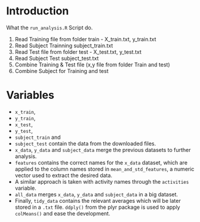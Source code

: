 # Introduction

What the `run_analysis.R` Script do.

 1. Read Training file from folder train
		 - X_train.txt, y_train.txt
 2. Read Subject Trainning subject_train.txt
 3. Read Test file from folder test
		 - X_test.txt, y_test.txt
 4. Read Subject  Test subject_test.txt
 5. Combine Training & Test file  (x,y file from folder Train and test)
 6. Combine Subject for Training and test

# Variables

* `x_train`, 
* `y_train`, 
* `x_test`, 
* `y_test`, 
* `subject_train` and 
* `subject_test` contain the data from the downloaded files.
* `x_data`, `y_data` and `subject_data` merge the previous datasets to further analysis.
* `features` contains the correct names for the `x_data` dataset, which are applied to the column names stored in `mean_and_std_features`, a numeric vector used to extract the desired data.
* A similar approach is taken with activity names through the `activities` variable.
* `all_data` merges `x_data`, `y_data` and `subject_data` in a big dataset.
* Finally, `tidy_data` contains the relevant averages which will be later stored in a `.txt` file. `ddply()` from the plyr package is used to apply `colMeans()` and ease the development.
